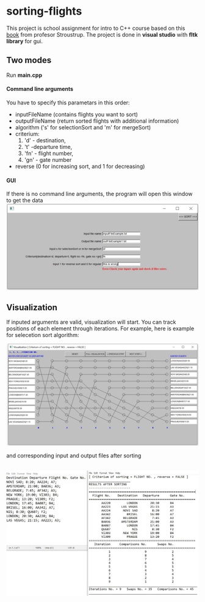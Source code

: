 # sorting-flights
This project is school assignment for intro to C++ course based on this [book](https://www.stroustrup.com/programming.html) from profesor Stroustrup. The project is done in **visual studio**  with **fltk library** for gui.

## Two modes

Run **main.cpp**

#### Command line arguments
You have to specify this parametars in this order:
- inputFileName (contains flights you want to sort)
- outputFileName (return sorted flights with additional information)
- algorithm ('s' for selectionSort and 'm' for mergeSort)
- criterium:
   1. 'd' - destination,
   2. 't'  -departure time,
   3. 'fn' - flight number,
   4. 'gn' - gate number
- reverse (0 for increasing sort, and 1 for decreasing)
#### GUI
If there is no command line arguments, the program will open this window to get the data <br />
<img src="Images/gui.jpg" width="600">

## Visualization
If inputed arguments are valid, visualization will start. You can track positions of each element through iterations. For example, here is example for selecetion sort algorithm:

<img src="Images/3.jpg" width="900">
<br />

and corresponding input and output files after sorting <br /> <br />


<img src="Images/2.jpg" width="650">

